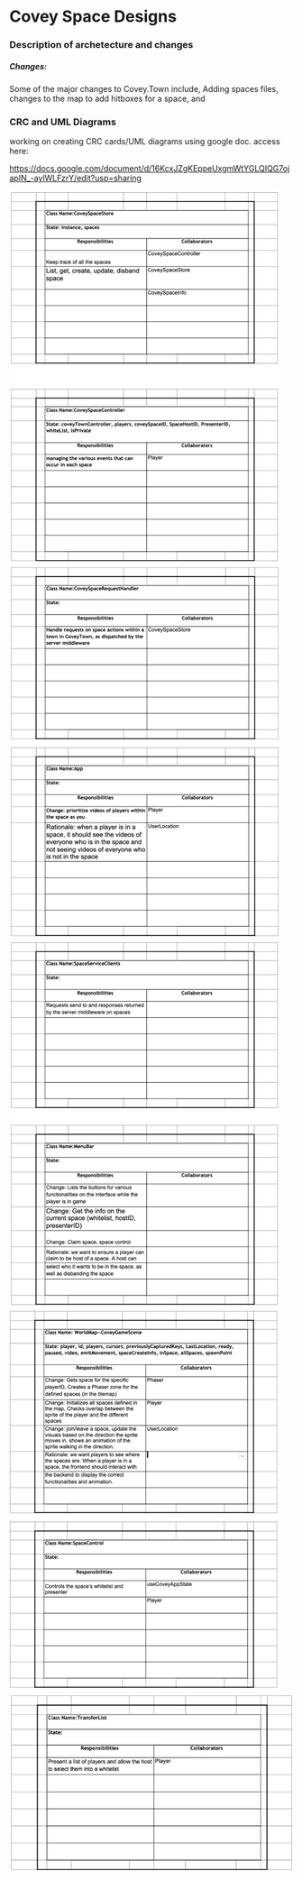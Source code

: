 # Covey Space Designs

### Description of archetecture and changes

##### Changes:

Some of the major changes to Covey.Town include, Adding spaces files, changes to the map to add hitboxes for a space, and

### CRC and UML Diagrams

working on creating CRC cards/UML diagrams using google doc.
access here:

https://docs.google.com/document/d/16KcxJZgKEppeUxgmWtYGLQIQG7ojapIN_-aylWLFzrY/edit?usp=sharing

![card1](docs/cards/card1.png)
![card2](docs/cards/card2.png)
![card3](docs/cards/card3.png)
![card4](docs/cards/card4.png)
![card5](docs/cards/card5.png)
